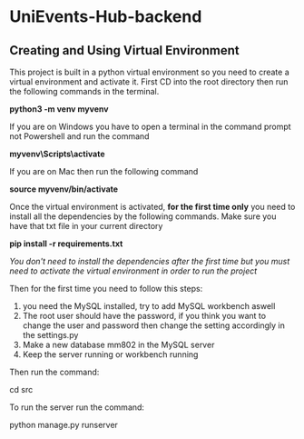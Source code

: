 # UniEvents-Hub-backend
## Creating and Using Virtual Environment
This project is built in a python virtual environment so you need to create a virtual environment and activate it.
First CD into the root directory then run the following commands in the terminal.

**python3 -m venv myvenv**

If you are on Windows you have to open a terminal in the command prompt not Powershell and run the command

**myvenv\Scripts\activate**

If you are on Mac then run the following command

**source myvenv/bin/activate**

Once the virtual environment is activated, **for the first time only** you need to install all the dependencies by the following commands. Make sure you have that txt file in your current directory

**pip install -r requirements.txt**

*You don't need to install the dependencies after the first time but you must need to activate the virtual environment in order to run the project*



Then for the first time you need to follow this steps:

1. you need the MySQL installed, try to add MySQL workbench aswell
2. The root user should have the password, if you think you want to change the user and password then change the setting accordingly in the settings.py
3. Make a new database mm802 in the MySQL server
4. Keep the server running or workbench running

Then run the command:

cd src

To run the server run the command:

python manage.py runserver

